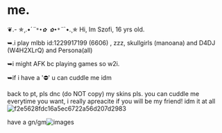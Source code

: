 # me.
❦.- ✯¸.•´*¨`*•✿ ✿•*`¨*`•.¸✯
Hi, Im Szofi, 16 yrs old.

➥.i play mlbb id:1229917199 (6606) , zzz, skullgirls (manoana) and D4DJ (W4H2XLrQ) and Persona(all)

➥i might AFK bc playing games so w2i.

➥if i have a '⛔' u can cuddle me idm

back to pt, pls dnc (do NOT copy) my skins pls. you can cuddle me everytime you want, i really apreacite if you will be my friend! idm it at all
![f2e5628fdc16a5ec6722a56d207d2983](https://github.com/user-attachments/assets/d24c8334-352b-429d-9800-299cc596e0aa)

 have a gn/gm![images](https://github.com/user-attachments/assets/c62e1bd8-5e53-4862-b34d-09da296b73b0)
